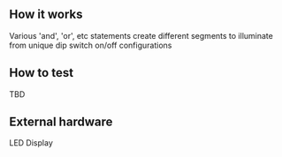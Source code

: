 <!---

This file is used to generate your project datasheet. Please fill in the information below and delete any unused
sections.

You can also include images in this folder and reference them in the markdown. Each image must be less than
512 kb in size, and the combined size of all images must be less than 1 MB.
-->

## How it works

Various 'and', 'or', etc statements create different segments to illuminate from unique dip switch on/off configurations

## How to test

TBD

## External hardware

LED Display
